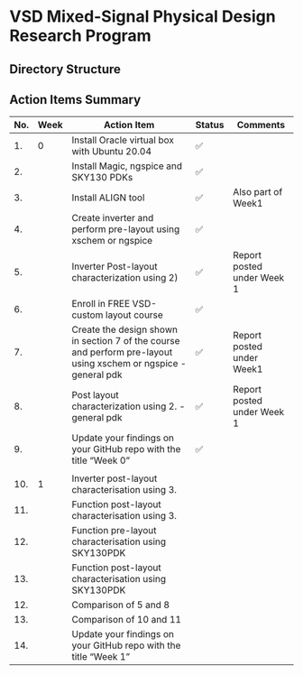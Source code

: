 # VSD Mixed-Signal Physical Design Research Program

## Directory Structure

## Action Items Summary

|  No.    | Week|Action Item|Status| Comments|
|----------|--------|-------|-----------------------|-------------------|
|1.|0|Install Oracle virtual box with Ubuntu 20.04|✅||
|2.||Install Magic, ngspice and SKY130 PDKs|✅||
|3.||Install ALIGN tool|✅|Also part of Week1|
|4.||Create inverter and perform pre-layout using xschem or ngspice|✅||
|5.||Inverter Post-layout characterization using 2)|✅ |Report posted under Week 1|
|6.||Enroll in FREE VSD-custom layout course |✅||
|7.||Create the design shown in section 7 of the course and perform pre-layout using xschem or ngspice - general pdk|✅|Report posted under Week1|
|8.||Post layout characterization using 2. - general pdk|✅|Report posted under Week 1|
|9.||Update your findings on your GitHub repo with the title “Week 0”|✅||
||||||
|10.|1|Inverter post-layout characterisation using 3.|||
|11.||Function post-layout characterisation using 3.|||
|12.||Function pre-layout characterisation using SKY130PDK|||
|13.||Function post-layout characterisation using SKY130PDK|||
|12.||Comparison of 5 and 8|||
|13.||Comparison of 10 and 11|||
|14.||Update your findings on your GitHub repo with the title “Week 1”|||


